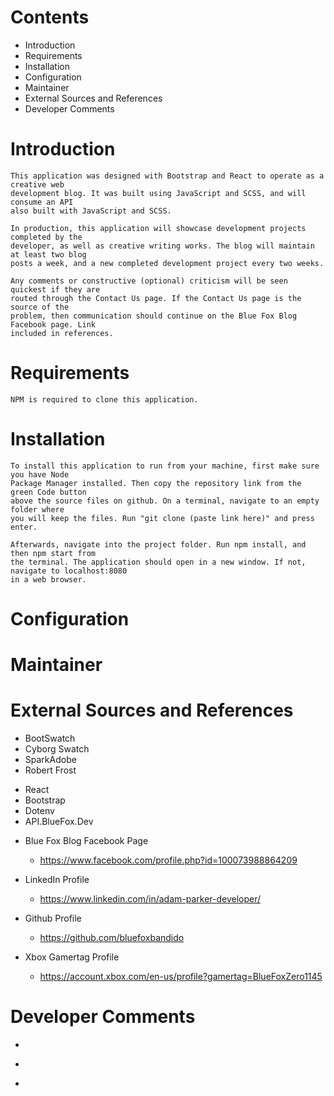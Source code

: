 # Contents

   + Introduction
   + Requirements
   + Installation
   + Configuration
   + Maintainer
   + External Sources and References
   + Developer Comments

# Introduction

    This application was designed with Bootstrap and React to operate as a creative web
    development blog. It was built using JavaScript and SCSS, and will consume an API
    also built with JavaScript and SCSS.

    In production, this application will showcase development projects completed by the 
    developer, as well as creative writing works. The blog will maintain at least two blog
    posts a week, and a new completed development project every two weeks.

    Any comments or constructive (optional) criticism will be seen quickest if they are
    routed through the Contact Us page. If the Contact Us page is the source of the 
    problem, then communication should continue on the Blue Fox Blog Facebook page. Link
    included in references. 

# Requirements

    NPM is required to clone this application.

# Installation

    To install this application to run from your machine, first make sure you have Node
    Package Manager installed. Then copy the repository link from the green Code button
    above the source files on github. On a terminal, navigate to an empty folder where
    you will keep the files. Run "git clone (paste link here)" and press enter.

    Afterwards, navigate into the project folder. Run npm install, and then npm start from
    the terminal. The application should open in a new window. If not, navigate to localhost:8080 
    in a web browser.

# Configuration

# Maintainer

# External Sources and References

 - BootSwatch
 - Cyborg Swatch
 - SparkAdobe
 - Robert Frost

  + React
  + Bootstrap
  + Dotenv
  + API.BlueFox.Dev

  * Blue Fox Blog Facebook Page
    - https://www.facebook.com/profile.php?id=100073988864209

  * LinkedIn Profile
    - https://www.linkedin.com/in/adam-parker-developer/

  * Github Profile
    - https://github.com/bluefoxbandido

  * Xbox Gamertag Profile
    - https://account.xbox.com/en-us/profile?gamertag=BlueFoxZero1145

# Developer Comments
 + 
  - 
   * 
